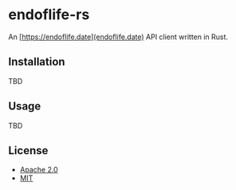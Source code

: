 # endoflife-rs

An [https://endoflife.date](endoflife.date) API client written in Rust.

## Installation

TBD

## Usage

TBD

## License

- [Apache 2.0](https://choosealicense.com/licenses/apache-2.0/)
- [MIT](https://choosealicense.com/licenses/mit/)
